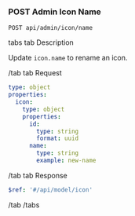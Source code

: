 ### POST Admin Icon Name

```
POST api/admin/icon/name
```

tabs
tab Description

Update `icon.name` to rename an icon.

/tab
tab Request

```yaml
type: object
properties:
  icon:
    type: object
    properties:
      id:
        type: string
        format: uuid
      name:
        type: string
        example: new-name
```

/tab
tab Response

```yaml
$ref: '#/api/model/icon'
```

/tab
/tabs